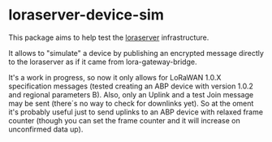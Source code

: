 # loraserver-device-sim
This package aims to help test the [loraserver](https://loraserver.io) infrastructure.  

It allows to "simulate" a device by publishing an encrypted message directly to the loraserver as if it came from lora-gateway-bridge.

It's a work in progress, so now it only allows for LoRaWAN 1.0.X specification messages (tested creating an ABP device with version 1.0.2 and regional parameters B). Also, only an Uplink and a test Join message may be sent (there´s no way to check for downlinks yet). So at the oment it's probably useful just to send uplinks to an ABP device with relaxed frame counter (though you can set the frame counter and it will increase on unconfirmed data up).

